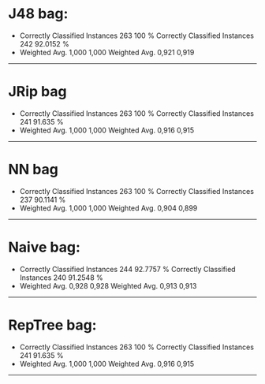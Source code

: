 # J48 bag:
* Correctly Classified Instances         263              100      %
Correctly Classified Instances         242               92.0152 %
* Weighted Avg. 1,000 1,000
Weighted Avg. 0,921 0,919
---- 

# JRip bag
* Correctly Classified Instances         263              100      %
Correctly Classified Instances         241               91.635  %
* Weighted Avg. 1,000 1,000
Weighted Avg. 0,916 0,915
---- 

# NN bag
* Correctly Classified Instances         263              100      %
Correctly Classified Instances         237               90.1141 %
* Weighted Avg. 1,000 1,000
Weighted Avg. 0,904 0,899
---- 

# Naive bag:
* Correctly Classified Instances         244               92.7757 %
Correctly Classified Instances         240               91.2548 %
* Weighted Avg. 0,928 0,928
Weighted Avg. 0,913 0,913
---- 

# RepTree bag:
* Correctly Classified Instances         263              100      %
Correctly Classified Instances         241               91.635  %
* Weighted Avg. 1,000 1,000
Weighted Avg. 0,916 0,915
---- 

